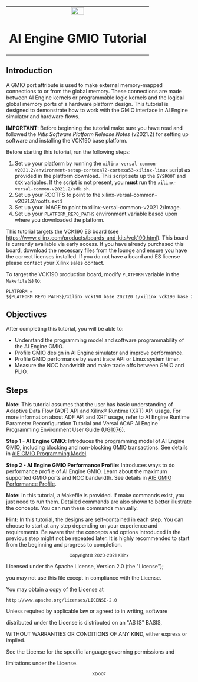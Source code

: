 <table>
 <tr>
   <td align="center"><img src="https://www.xilinx.com/content/dam/xilinx/imgs/press/media-kits/corporate/xilinx-logo.png" width="30%"/><h1>AI Engine GMIO Tutorial</h1>
   </td>
 </tr>
 <tr>
 </td>
 </tr>
</table>

## Introduction
A GMIO port attribute is used to make external memory-mapped connections to or from the global memory. These connections are made between AI Engine kernels or programmable logic kernels and the logical global memory ports of a hardware platform design. This tutorial is designed to demonstrate how to work with the GMIO interface in AI Engine simulator and hardware flows.

**IMPORTANT**: Before beginning the tutorial make sure you have read and followed the *Vitis Software Platform Release Notes* (v2021.2) for setting up software and installing the VCK190 base platform.

Before starting this tutorial, run the following steps:

1. Set up your platform by running the `xilinx-versal-common-v2021.2/environment-setup-cortexa72-cortexa53-xilinx-linux` script as provided in the platform download. This script sets up the `SYSROOT` and `CXX` variables. If the script is not present, you **must** run the `xilinx-versal-common-v2021.2/sdk.sh`.
2. Set up your ROOTFS to point to the xilinx-versal-common-v2021.2/rootfs.ext4
3.	Set up your IMAGE to point to xilinx-versal-common-v2021.2/Image.
4. Set up your `PLATFORM_REPO_PATHS` environment variable based upon where you downloaded the platform.

This tutorial targets the VCK190 ES board (see https://www.xilinx.com/products/boards-and-kits/vck190.html). This board is currently available via early access. If you have already purchased this board, download the necessary files from the lounge and ensure you have the correct licenses installed. If you do not have a board and ES license please contact your Xilinx sales contact.

To target the VCK190 production board, modify `PLATFORM` variable in the `Makefile`(s) to:

    PLATFORM = ${PLATFORM_REPO_PATHS}/xilinx_vck190_base_202120_1/xilinx_vck190_base_202120_1.xpfm

## Objectives
After completing this tutorial, you will be able to:
* Understand the programming model and software programmability of the AI Engine GMIO.
* Profile GMIO design in AI Engine simulator and improve performance.
* Profile GMIO performance by event trace API or Linux system timer.
* Measure the NOC bandwidth and make trade offs between GMIO and PLIO.

## Steps
__Note:__ This tutorial assumes that the user has basic understanding of Adaptive Data Flow (ADF) API and Xilinx® Runtime (XRT) API usage. For more information about ADF API and XRT usage, refer to AI Engine Runtime Parameter Reconfiguration Tutorial and Versal ACAP AI Engine Programming Environment User Guide ([UG1076](./https://docs.xilinx.com/access/sources/dita/map?Doc_Version=2021.2%20English&amp;url=ug1076-ai-engine-environment)).

**Step 1 - AI Engine GMIO**: Introduces the programming model of AI Engine GMIO, including blocking and non-blocking GMIO transactions. See details in [AIE GMIO Programming Model](./single_aie_gmio.md).

**Step 2 - AI Engine GMIO Performance Profile**: Introduces ways to do performance profile of AI Engine GMIO. Learn about the maximum supported GMIO ports and NOC bandwidth. See details in [AIE GMIO Performance Profile](./perf_profile_aie_gmio.md).

__Note:__ In this tutorial, a Makefile is provided. If make commands exist, you just need to run them. Detailed commands are also shown to better illustrate the concepts. You can run these commands manually.

__Hint:__ In this tutorial, the designs are self-contained in each step. You can choose to start at any step depending on your experience and requirements. Be aware that the concepts and options introduced in the previous step might not be repeated later. It is highly recommended to start from the beginning and progress to completion.


<p align="center"><sup>Copyright&copy; 2020-2021 Xilinx</sup></p>

Licensed under the Apache License, Version 2.0 (the "License");

you may not use this file except in compliance with the License.

You may obtain a copy of the License at



    http://www.apache.org/licenses/LICENSE-2.0



Unless required by applicable law or agreed to in writing, software

distributed under the License is distributed on an "AS IS" BASIS,

WITHOUT WARRANTIES OR CONDITIONS OF ANY KIND, either express or implied.

See the License for the specific language governing permissions and

limitations under the License.


<p align="center"><sup>XD007</sup></p>
